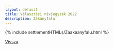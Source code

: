 ```yaml
---
layout: default
title: Választási névjegyzék 2022
description: Zákányfalu
---
```


{% include settlementHTMLs/Zaakaanyfalu.html %}

[Vissza](../)